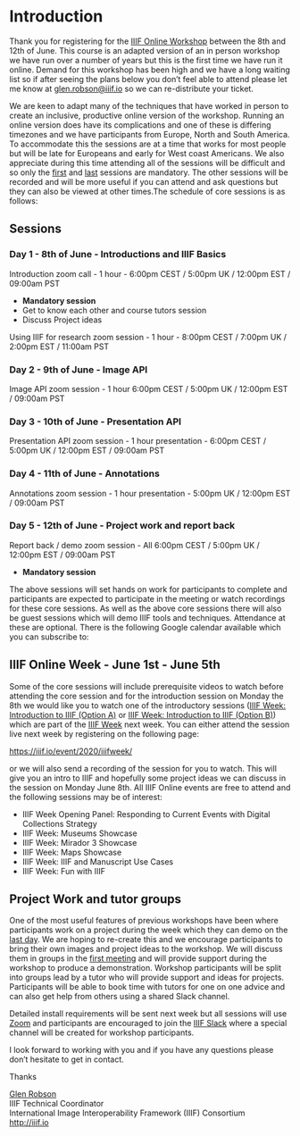 <script type="text/javascript" src="//cdnjs.cloudflare.com/ajax/libs/jstimezonedetect/1.0.4/jstz.min.js"></script>

# Introduction

Thank you for registering for the [IIIF Online Workshop](https://www.eventbrite.com/e/iiif-online-workshop-tickets-104699503032) between the 8th and 12th of June. This course is an adapted version of an in person workshop we have run over a number of years but this is the first time we have run it online. Demand for this workshop has been high and we have a long waiting list so if after seeing the plans below you don’t feel able to attend please let me know at [glen.robson@iiif.io](mailto:glen.robson@iiif.io) so we can re-distribute your ticket. 

We are keen to adapt many of the techniques that have worked in person to create an inclusive, productive online version of the workshop. Running an online version does have its complications and one of these is differing timezones and we have participants from Europe, North and South America. To accommodate this the sessions are at a time that works for most people but will be late for Europeans and early for West coast Americans. We also appreciate during this time attending all of the sessions will be difficult and so only the [first](day-one/README.md) and [last](day-five/README.md) sessions are mandatory. The other sessions will be recorded and will be more useful if you can attend and ask questions but they can also be viewed at other times.The schedule of core sessions is as follows:

## Sessions
### Day 1 - 8th of June - Introductions and IIIF Basics
Introduction zoom call - 1 hour - 6:00pm CEST / 5:00pm UK / 12:00pm EST / 09:00am PST
   - **Mandatory session**
   - Get to know each other and course tutors session
   - Discuss Project ideas

Using IIIF for research zoom session - 1 hour - 8:00pm CEST / 7:00pm UK / 2:00pm EST / 11:00am PST

### Day 2 - 9th of June -  Image API
Image API zoom session - 1 hour  6:00pm CEST / 5:00pm UK / 12:00pm EST / 09:00am PST
	
### Day 3 - 10th of June - Presentation API
Presentation API zoom session - 1 hour presentation - 6:00pm CEST / 5:00pm UK / 12:00pm EST / 09:00am PST

### Day 4 - 11th of June - Annotations 
Annotations zoom session - 1 hour presentation - 5:00pm UK / 12:00pm EST / 09:00am PST

### Day 5 - 12th of June - Project work and report back 
Report back / demo zoom session - All 6:00pm CEST / 5:00pm UK / 12:00pm EST / 09:00am PST 
  - **Mandatory session**

The above sessions will set hands on work for participants to complete and participants are expected to participate in the meeting or watch recordings for these core sessions. As well as the above core sessions there will also be guest sessions which will demo IIIF tools and techniques. Attendance at these are optional. There is the following Google calendar available which you can subscribe to:

<div id="calendar-container"></div>

<script type="text/javascript">
  var timezone = jstz.determine();
  console.log('Name is ' + timezone.name());
  var pref = '<iframe src="https://calendar.google.com/calendar/b/1/embed?height=600&amp;wkst=1&amp;bgcolor=%23ffffff&amp;src=Y2xpci5vcmdfY2h1Z3BkdXJnam05bmpyaWRoOHVxNjc2bjBAZ3JvdXAuY2FsZW5kYXIuZ29vZ2xlLmNvbQ&amp;color=%23B39DDB&amp;showTabs=0&amp;mode=WEEK&amp;dates=20200607/20200612&amp;title=IIIF%20Week&amp;ctz=';
  var suff = '" style="border:solid 1px #777; width: 100%; height: 600px;"></iframe>';
  var iframe_html = pref + timezone.name() + suff;
  document.getElementById('calendar-container').innerHTML = iframe_html;
</script>


## IIIF Online Week - June 1st - June 5th
Some of the core sessions will include prerequisite videos to watch before attending the core session and for the introduction session on Monday the 8th we would like you to watch one of the introductory sessions ([IIIF Week: Introduction to IIIF (Option A)](https://iiif.io/event/2020/iiifweek/#iiif-week-introduction-to-iiif-option-a) or [IIIF Week: Introduction to IIIF (Option B)](https://iiif.io/event/2020/iiifweek/#iiif-week-introduction-to-iiif-option-b)) which are part of the [IIIF Week](https://iiif.io/event/2020/iiifweek) next week. You can either attend the session live next week by registering on the following page:

https://iiif.io/event/2020/iiifweek/ 

or we will also send a recording of the session for you to watch. This will give you an intro to IIIF and hopefully some project ideas we can discuss in the session on Monday June 8th. All IIIF Online events are free to attend and the following sessions may be of interest:

 * IIIF Week Opening Panel: Responding to Current Events with Digital Collections Strategy
 * IIIF Week: Museums Showcase
 * IIIF Week: Mirador 3 Showcase
 * IIIF Week: Maps Showcase
 * IIIF Week: IIIF and Manuscript Use Cases
 * IIIF Week: Fun with IIIF

## Project Work and tutor groups
One of the most useful features of previous workshops have been where participants work on a project during the week which they can demo on the [last day](day-five/README.md). We are hoping to re-create this and we encourage participants to bring their own images and project ideas to the workshop. We will discuss them in groups in the [first meeting](day-one/README.md) and will provide support during the workshop to produce a demonstration. Workshop participants will be split into groups lead by a tutor who will provide support and ideas for projects. Participants will be able to book time with tutors for one on one advice and can also get help from others using a shared Slack channel. 

Detailed install requirements will be sent next week but all sessions will use [Zoom](https://zoom.us/) and participants are encouraged to join the [IIIF Slack](http://bit.ly/iiif-slack) where a special channel will be created for workshop participants. 

I look forward to working with you and if you have any questions please don’t hesitate to get in contact. 

Thanks

[Glen Robson](mailto:glen.robson@iiif.io)<br/>
IIIF Technical Coordinator<br/>
International Image Interoperability Framework (IIIF) Consortium<br/>
http://iiif.io<br/>

